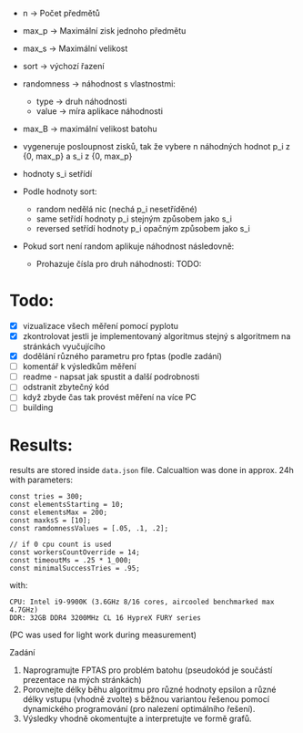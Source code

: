 
- n -> Počet předmětů
- max_p -> Maximální zisk jednoho předmětu
- max_s -> Maximální velikost
- sort -> výchozí řazení
- randomness -> náhodnost s vlastnostmi:
  - type -> druh náhodnosti
  - value -> míra aplikace náhodnosti
- max_B -> maximální velikost batohu



- vygeneruje posloupnost zisků, 
  tak že vybere n náhodných hodnot p_i z {0, max_p} a s_i z {0, max_p}
- hodnoty s_i setřídí
- Podle hodnoty sort:
  - random nedělá nic (nechá p_i nesetříděné)
  - same setřídí hodnoty p_i stejným způsobem jako s_i
  - reversed setřídí hodnoty p_i opačným způsobem jako s_i
- Pokud sort není random aplikuje náhodnost následovně:
  - Prohazuje čísla pro druh náhodnosti:
    TODO:


# Todo:
- [X] vizualizace všech měření pomocí pyplotu
- [X] zkontrolovat jestli je implementovaný algoritmus stejný s algoritmem na stránkách vyučujícího
- [X] dodělání různého parametru pro fptas (podle zadání)
- [ ] komentář k výsledkům měření
- [ ] readme - napsat jak spustit a další podrobnosti
- [ ] odstranit zbytečný kód
- [ ] když zbyde čas tak provést měření na více PC
- [ ] building

# Results:
results are stored inside `data.json` file. Calcualtion was done in approx. 24h with parameters:
```
const tries = 300;
const elementsStarting = 10;
const elementsMax = 200;
const maxksS = [10];
const ramdomnessValues = [.05, .1, .2];

// if 0 cpu count is used
const workersCountOverride = 14;
const timeoutMs = .25 * 1_000;
const minimalSuccessTries = .95;

```
with:
```
CPU: Intel i9-9900K (3.6GHz 8/16 cores, aircooled benchmarked max 4.7GHz)
DDR: 32GB DDR4 3200MHz CL 16 HypreX FURY series
```
(PC was used for light work during measurement)





Zadání
1. Naprogramujte FPTAS pro problém batohu (pseudokód je součástí prezentace na mých stránkách) 
2. Porovnejte délky běhu algoritmu pro různé hodnoty epsilon a různé délky vstupu (vhodně zvolte) 
    s běžnou variantou řešenou pomocí dynamického programování (pro nalezení optimálního řešení).
3. Výsledky vhodně okomentujte a interpretujte ve formě grafů.
